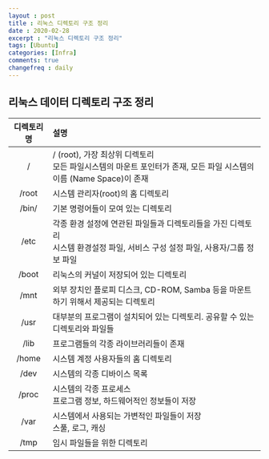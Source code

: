 ```yaml
---
layout : post
title : 리눅스 디렉토리 구조 정리
date : 2020-02-28
excerpt : "리눅스 디렉토리 구조 정리"
tags: [Ubuntu]
categories: [Infra]
comments: true
changefreq : daily
---
```


## 리눅스 데이터 디렉토리 구조 정리 

|디렉토리명|설명|
|:---:|:---|
|/|/ (root), 가장 최상위 디렉토리<br>모든 파일시스템의 마운트 포인터가 존재, 모든 파일 시스템의 이름 (Name Space)이 존재|
|/root|시스템 관리자(root)의 홈 디렉토리|
|/bin/|기본 명령어들이 모여 있는 디렉토리|
|/etc|각종 환경 설정에 연관된 파일들과 디렉토리들을 가진 디렉토리<br>시스템 환경설정 파일, 서비스 구성 설정 파일, 사용자/그룹 정보 파일|
|/boot|리눅스의 커널이 저장되어 있는 디렉토리|
|/mnt|외부 장치인 플로피 디스크, CD-ROM, Samba 등을 마운트하기 위해서 제공되는 디렉토리|
|/usr|대부분의 프로그램이 설치되어 있는 디렉토리. 공유할 수 있는 디렉토리와 파일들|
|/lib|프로그램들의 각종 라이브러리들이 존재|
|/home|시스템 계정 사용자들의 홈 디렉토리|
|/dev|시스템의 각종 디바이스 목록|
|/proc|시스템의 각종 프로세스<br>프로그램 정보, 하드웨어적인 정보들이 저장|
|/var|시스템에서 사용되는 가변적인 파일들이 저장<br>스풀, 로그, 캐싱|
|/tmp|임시 파일들을 위한 디렉토리|


